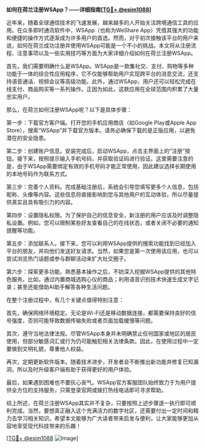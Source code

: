 **如何在荷兰注册WSApp？——详细指南[[TG💪+ @esim1088](https://t.me/s/esim1088)]**

近年来，随着全球通信技术的飞速发展，越来越多的人开始关注跨境通信工具的应用。在众多即时通讯软件中，WSApp（也称为WeShare App）凭借其强大的功能和便捷的操作方式逐渐成为许多用户的首选。然而，对于初次接触该平台的用户来说，如何在荷兰成功注册并使用WSApp可能是一个不小的挑战。本文将从注册流程、注意事项以及一些实用技巧等方面为大家详细介绍如何在荷兰注册WSApp。

首先，我们需要明确什么是WSApp。WSApp是一款集社交、支付、购物等多种功能于一体的综合性应用程序，它不仅能够帮助用户实现跨平台的消息交流，还支持语音通话、视频会议等高级功能。此外，通过WSApp，用户还可以轻松完成在线支付、商品购买等一系列操作。正因为如此，这款应用在全球范围内积累了大量忠实用户。

那么，在荷兰如何注册WSApp呢？以下是具体步骤：

第一步：下载官方客户端。打开您的手机应用商店（如Google Play或Apple App Store），搜索“WSApp”并下载官方版本。请务必确保下载的是正版应用，以避免潜在的安全隐患。

第二步：创建账户信息。安装完成后，启动WSApp，点击主界面上的“注册”按钮。接下来，按照提示输入手机号码，并获取验证码进行验证。这里需要注意的是，由于WSApp需要绑定有效的手机号码才能正常使用，因此建议选择长期使用的本地号码作为联系方式。

第三步：完善个人资料。完成基础注册后，系统会引导您填写更多个人信息，包括昵称、头像等内容。这些信息将直接影响到您与其他用户的互动体验，所以尽量提供真实且具有吸引力的内容。

第四步：设置隐私权限。为了保护自己的信息安全，新注册的用户应该及时调整隐私设置。例如，您可以限制某些好友查看自己的在线状态，或者关闭不必要的通知提醒等功能。

第五步：添加联系人。接下来，您可以利用WSApp提供的搜索功能找到已经加入平台的朋友，并向他们发送好友请求。当然，如果您是第一次使用该应用，也可以尝试浏览热门话题或参与群聊活动来扩大社交圈子。

第六步：探索更多功能。熟悉基本操作之后，不妨深入挖掘WSApp提供的其他特色服务。比如，通过内置商城选购心仪的商品；利用语音识别技术快速生成文字记录；甚至还能借助AI助手解答各种生活问题。

在整个注册过程中，有几个关键点值得特别注意：

首先，确保网络环境稳定。无论是Wi-Fi还是移动数据连接，都需要保持良好的信号强度，否则可能导致数据传输失败或者页面加载缓慢等问题。

其次，遵守当地法律法规。尽管WSApp本身并未明确禁止任何国家或地区的居民使用，但部分敏感词汇或行为仍可能触犯相关法律条款。因此，在使用过程中一定要做到文明礼貌，尊重他人权益。

再次，定期更新软件版本。随着技术进步，开发者会不断推出新功能并修复已知漏洞，所以及时升级客户端有助于获得更好的用户体验。

最后，如果遇到困难也不要灰心丧气。WSApp官方客服团队始终致力于为用户提供全方位的支持服务，只需登录官网或拨打热线电话即可寻求帮助。

综上所述，在荷兰注册WSApp其实并不复杂，只要按照上述步骤逐一执行即可顺利完成。当然，要想真正融入这个充满活力的数字社区，还需要付出一定时间和精力去学习相关知识。希望本文能够为广大读者带来启发与便利，让大家能够更加从容地享受现代科技带来的乐趣！

[[TG💪+ @esim1088](https://t.me/s/esim1088) ![Image](https://i.postimg.cc/4NQfJmqS/Snipaste-2025-05-13-00-14-12.png)]